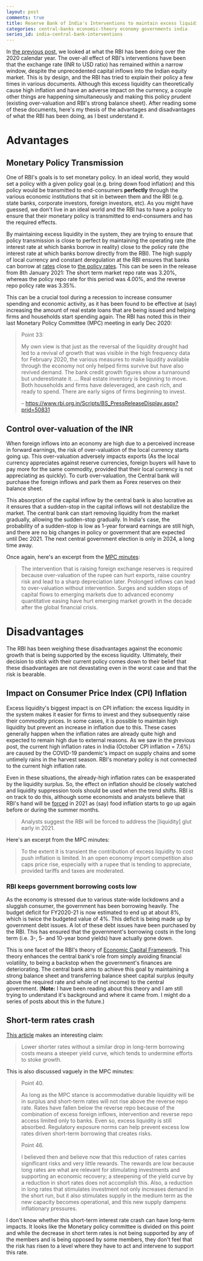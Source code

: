 ```yaml
---
layout: post
comments: true
title: Reserve Bank of India's Interventions to maintain excess liquidity - Part 2
categories: central-banks economic-theory economy governments india
series_id: india-central-bank-interventions
---
```


In [the previous post](/economy/india/economic-theory/governments/central-banks/2021/01/11/india-central-bank-intervention-goals-1-the-problem/), we looked at what the RBI has been doing over the 2020 calendar year. The
over-all effect of RBI's interventions have been that the exchange rate (INR to USD ratio) has
remained within a narrow window, despite the unprecedented capital inflows into the Indian equity
market. This is by design, and the RBI has tried to explain their policy a few times in various
documents. Although this excess liquidity can theoretically cause high inflation and have an adverse
impact on the currency, a couple other things are happening simultaneously and making this policy
prudent (existing over-valuation and RBI's strong balance sheet). After reading some of these
documents, here's my thesis of the advantages and disadvantages of what the RBI has been doing, as I
best understand it.

<!--more-->


# Advantages


## Monetary Policy Transmission

One of RBI's goals is to set monetary policy. In an ideal world, they would set a policy with a
given policy goal (e.g. bring down food inflation) and this policy would be transmitted to
end-consumers **perfectly** through the various economic institutions that sit in between them and the
RBI (e.g. state banks, corporate investors, foreign investors, etc). As you might have guessed, we
don't live in an ideal world and the RBI has to have a policy to ensure that their monetary policy
is transmitted to end-consumers and has the required effects.

By maintaining excess liquidity in the system, they are trying to ensure that policy transmission is
close to perfect by maintaining the operating rate (the interest rate at which banks borrow in
reality) close to the policy rate (the interest rate at which banks borrow directly from the
RBI). The high supply of local currency and constant deregulation at the RBI ensures that banks can
borrow at [rates](https://www.rbi.org.in/Scripts/BS_PressReleaseDisplay.aspx?prid=50946) close to [the policy rates](https://www.rbi.org.in/Scripts/WSSView.aspx?Id=24262). This can be seen in the release from 8th January 2021:
The short term market repo rate was 3.20%, whereas the policy repo rate for this period was 4.00%,
and the reverse repo policy rate was 3.35%.

This can be a crucial tool during a recession to increase consumer spending and economic activity,
as it has been found to be effective at (say) increasing the amount of real estate loans that are
being issued and helping firms and households start spending again. The RBI has noted this in their
last Monetary Policy Committee (MPC) meeting in early Dec 2020:

> Point 33:
>
> My own view is that just as the reversal of the liquidity drought had led to a revival of growth
> that was visible in the high frequency data for February 2020, the various measures to make
> liquidity available through the economy not only helped firms survive but have also revived
> demand. The bank credit growth figures show a turnaround but underestimate it. &#x2026; Real estate
> inventory is beginning to move. Both households and firms have deleveraged, are cash rich, and ready
> to spend. There are early signs of firms beginning to invest.
>
> &#x2013; <https://www.rbi.org.in/Scripts/BS_PressReleaseDisplay.aspx?prid=50831>


## Control over-valuation of the INR

When foreign inflows into an economy are high due to a perceived increase in forward earnings, the
risk of over-valuation of the local currency starts going up. This over-valuation adversely impacts
exports (As the local currency appreciates against reserve currencies, foreign buyers will have to
pay more for the same commodity, provided that their local currency is not appreciating as
quickly). To curb over-valuation, the Central bank will purchase the foreign inflows and park them
as Forex reserves on their balance sheet.

This absorption of the capital inflow by the central bank is also lucrative as it ensures that a
sudden-stop in the capital inflows will not destabilize the market. The central bank can start
removing liquidity from the market gradually, allowing the sudden-stop gradually. In India's case,
the probability of a sudden-stop is low as 1-year forward earnings are still high, and there are no
big changes in policy or government that are expected until Dec 2021. The next central government
election is only in 2024, a long time away.

Once again, here's an excerpt from the [MPC minutes](https://www.rbi.org.in/Scripts/BS_PressReleaseDisplay.aspx?prid=50831):

> The intervention that is raising foreign exchange reserves is required because over-valuation of the
> rupee can hurt exports, raise country risk and lead to a sharp depreciation later. Prolonged inflows
> can lead to over-valuation without intervention. Surges and sudden stops of capital flows to
> emerging markets due to advanced economy quantitative easing have hurt emerging market growth in the
> decade after the global financial crisis.


# Disadvantages

The RBI has been weighing these disadvantages against the economic growth that is being supported by
the excess liquidity. Ultimately, their decision to stick with their current policy comes down to
their belief that these disadvantages are not devastating even in the worst case and that the risk
is bearable.


## Impact on Consumer Price Index (CPI) Inflation

Excess liquidity's biggest impact is on CPI inflation: the excess liquidity in the system makes it
easier for firms to invest and they subsequently raise their commodity prices. In some cases, it is
possible to maintain high liquidity but prevent an increase in inflation <span class="underline">due</span> to this. These cases
generally happen when the inflation rates are already quite high and expected to remain high due to
external reasons. As we saw in the previous post, the current high inflation rates in India (October
CPI inflation = 7.6%) are caused by the COVID-19 pandemic's impact on supply chains and some
untimely rains in the harvest season. RBI's monetary policy is not connected to the current high
inflation rate.

Even in these situations, the already-high inflation rates <span class="underline">can</span> be exasperated by the liquidity
surplus. So, the effect on inflation should be closely watched and liquidity suppression tools
should be used when the trend shifts. RBI is on track to do this, although some economists and
analysts believe that RBI's hand will be [forced](https://www.bloomberg.com/news/articles/2020-12-15/wave-of-foreign-money-threatens-india-s-tight-grip-on-the-rupee) in 2021 as (say) food inflation starts to go up
again before or during the summer months.

> Analysts suggest the RBI will be forced to address the [liquidity] glut early in 2021.

Here's an excerpt from the MPC minutes:

> To the extent it is transient the contribution of excess liquidity to cost push inflation is
> limited. In an open economy import competition also caps price rise, especially with a rupee that is
> tending to appreciate, provided tariffs and taxes are moderated.


### RBI keeps government borrowing costs low

As the economy is stressed due to various state-wide lockdowns and a sluggish consumer, the
government has been borrowing heavily. The budget deficit for FY2020-21 is now estimated to
end up at about 8%, which is twice the budgeted value of 4%. This deficit is being made up by
government debt issues. A lot of these debt issues have been purchased by the RBI. This has ensured
that the government's borrowing costs in the long term (i.e. 3-, 5- and 10-year bond yields) have
actually gone down.

This is one facet of the RBI's theory of [Economic Capital Framework](https://www.rbi.org.in/Scripts/BS_PressReleaseDisplay.aspx?prid=47983). This theory enhances the
central bank's role from simply avoiding financial volatility, to being a backstop when the
government's finances are deteriorating. The central bank aims to achieve this goal by maintaining a
strong balance sheet and transferring balance sheet capital surplus (equity above the required rate
and whole of net income) to the central government. (**Note:** I have been reading about this theory
and I am still trying to understand it's background and where it came from. I might do a series of
posts about this in the future.)


## Short-term rates crash

[This article](https://www.bloomberg.com/news/articles/2020-12-15/wave-of-foreign-money-threatens-india-s-tight-grip-on-the-rupee) makes an interesting claim:

> Lower shorter rates without a similar drop in long-term borrowing costs means a steeper yield curve,
> which tends to undermine efforts to stoke growth.

This is also discussed vaguely in the MPC minutes:

> Point 40.
>
> As long as the MPC stance is accommodative durable liquidity will be in surplus and short-term rates
> will not rise above the reverse repo rate. Rates have fallen below the reverse repo because of the
> combination of excess foreign inflows, intervention and reverse repo access limited only to
> banks. Even so, excess liquidity is still absorbed. Regulatory exposure norms can help prevent
> excess low rates driven short-term borrowing that creates risks.
>
> Point 46.
>
> I believed then and believe now that this reduction of rates carries significant risks and very
> little rewards. The rewards are low because long rates are what are relevant for stimulating
> investments and supporting an economic recovery; a steepening of the yield curve by a reduction in
> short rates does not accomplish this. Also, a reduction in long rates that stimulates investment not
> only increases demand in the short run, but it also stimulates supply in the medium term as the new
> capacity becomes operational, and this new supply dampens inflationary pressures.

I don't know whether this short-term interest rate crash can have long-term impacts. It looks like
the Monetary policy committee is divided on this point and while the decrease in short term rates is
not being supported by any of the members and is being opposed by some members, they don't feel that
the risk has risen to a level where they have to act and intervene to support this rate.

